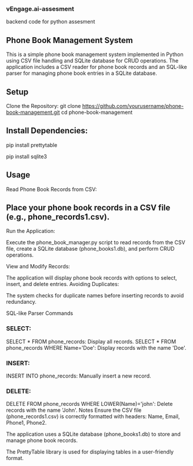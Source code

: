 ### vEngage.ai-assesment
backend code for python assesment

## Phone Book Management System
This is a simple phone book management system implemented in Python using CSV file handling and SQLite database for CRUD operations. The application includes a CSV reader for phone book records and an SQL-like parser for managing phone book entries in a SQLite database.

## Setup
Clone the Repository:
git clone https://github.com/yourusername/phone-book-management.git
cd phone-book-management


## Install Dependencies:
pip install prettytable <p>

pip install sqlite3


## Usage
Read Phone Book Records from CSV:

## Place your phone book records in a CSV file (e.g., phone_records1.csv).

Run the Application:

Execute the phone_book_manager.py script to read records from the CSV file, create a SQLite database (phone_books1.db), and perform CRUD operations.

View and Modify Records:

The application will display phone book records with options to select, insert, and delete entries.
Avoiding Duplicates:

The system checks for duplicate names before inserting records to avoid redundancy.

SQL-like Parser Commands

### SELECT:

SELECT * FROM phone_records: Display all records.
SELECT * FROM phone_records WHERE Name='Doe': Display records with the name 'Doe'.

### INSERT:

INSERT INTO phone_records: Manually insert a new record.

### DELETE:

DELETE FROM phone_records WHERE LOWER(Name)='john': Delete records with the name 'John'.
Notes
Ensure the CSV file (phone_records1.csv) is correctly formatted with headers: Name, Email, Phone1, Phone2.

The application uses a SQLite database (phone_books1.db) to store and manage phone book records.

The PrettyTable library is used for displaying tables in a user-friendly format.
